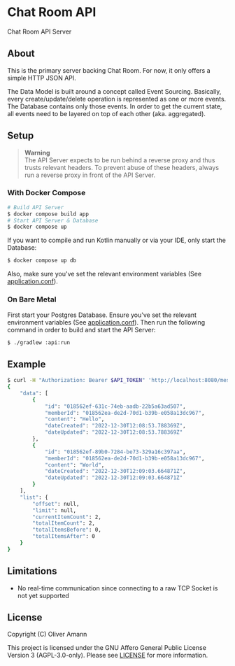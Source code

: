 # Chat Room API

Chat Room API Server 

## About

This is the primary server backing Chat Room. For now, it only offers a simple HTTP JSON API.

The Data Model is built around a concept called Event Sourcing. Basically, every create/update/delete operation is represented as one or more events. The Database contains only those events. In order to get the current state, all events need to be layered on top of each other (aka. aggregated).

## Setup

> **Warning**  
> The API Server expects to be run behind a reverse proxy and thus trusts relevant headers. To prevent abuse of these headers, always run a reverse proxy in front of the API Server.

### With Docker Compose

```bash
# Build API Server
$ docker compose build app
# Start API Server & Database
$ docker compose up
```

If you want to compile and run Kotlin manually or via your IDE, only start the Database:
```bash
$ docker compose up db
```
Also, make sure you've set the relevant environment variables (See [application.conf](./api/src/main/resources/application.conf)).

### On Bare Metal

First start your Postgres Database. Ensure you've set the relevant environment variables (See [application.conf](./api/src/main/resources/application.conf)). Then run the following command in order to build and start the API Server:
```bash
$ ./gradlew :api:run
```

## Example

```bash
$ curl -H "Authorization: Bearer $API_TOKEN" 'http://localhost:8080/messages?room_id=018562c4-fb64-7a84-b187-aec860bcbff8'
{
    "data": [
        {
            "id": "018562ef-631c-74eb-aadb-22b5a63ad507",
            "memberId": "018562ea-de2d-70d1-b39b-e058a13dc967",
            "content": "Hello",
            "dateCreated": "2022-12-30T12:08:53.788369Z",
            "dateUpdated": "2022-12-30T12:08:53.788369Z"
        },
        {
            "id": "018562ef-89b0-7284-be73-329a16c397aa",
            "memberId": "018562ea-de2d-70d1-b39b-e058a13dc967",
            "content": "World",
            "dateCreated": "2022-12-30T12:09:03.664871Z",
            "dateUpdated": "2022-12-30T12:09:03.664871Z"
        }
    ],
    "list": {
        "offset": null,
        "limit": null,
        "currentItemCount": 2,
        "totalItemCount": 2,
        "totalItemsBefore": 0,
        "totalItemsAfter": 0
    }
}
```

## Limitations

- No real-time communication since connecting to a raw TCP Socket is not yet supported

## License

Copyright (C) Oliver Amann

This project is licensed under the GNU Affero General Public License Version 3 (AGPL-3.0-only). Please see [LICENSE](./LICENSE) for more information.
